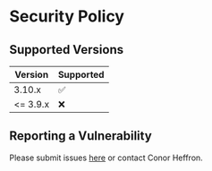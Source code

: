 # Security Policy

## Supported Versions

| Version  | Supported          |
|----------| ------------------ |
| 3.10.x   | :white_check_mark: |
| <= 3.9.x | :x:                |

## Reporting a Vulnerability

Please submit issues [here](https://github.com/conorheffron/ronoc-packages/issues) or contact Conor Heffron.
